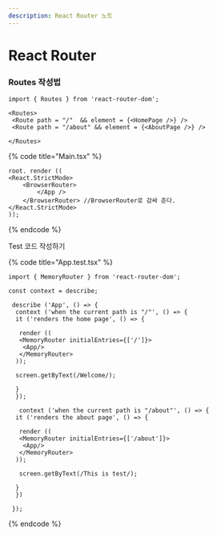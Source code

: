 ```yaml
---
description: React Router 노트
---
```


# React Router

### Routes 작성법

```tsx
import { Routes } from 'react-router-dom';

<Routes>
 <Route path = "/"  && element = {<HomePage />} />
 <Route path = "/about" && element = {<AboutPage />} />
 
</Routes>
```

{% code title="Main.tsx" %}
```tsx
root. render ((
<React.StrictMode>
    <BrowserRouter>
        </App />
    </BrowserRouter> //BrowserRouter로 감싸 준다.
</React.StrictMode>    
));
```
{% endcode %}

Test 코드 작성하기

{% code title="App.test.tsx" %}
```tsx
import { MemoryRouter } from 'react-router-dom';

const context = describe;

 describe ('App', () => {
  context ('when the current path is "/"', () => {
  it ('renders the home page', () => {
   
   render ((
   <MemoryRouter initialEntries={['/']}>
    <App/>
   </MemoryRouter>
  ));
  
  screen.getByText(/Welcome/);
  
  }
  });
  
   context ('when the current path is "/about"', () => {
  it ('renders the about page', () => {
   
   render ((
   <MemoryRouter initialEntries={['/about']}>
    <App/>
   </MemoryRouter>
  ));
  
   screen.getByText(/This is test/);
  
  }
  })
  
 }); 
```
{% endcode %}

